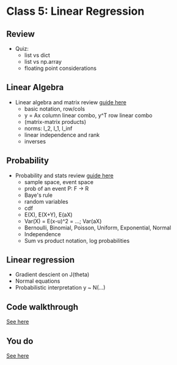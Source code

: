 
# Class 5: Linear Regression


## Review

- Quiz:
	* list vs dict
	* list vs np.array
	* floating point considerations



## Linear Algebra

- Linear algebra and matrix review [guide here](http://cs229.stanford.edu/section/cs229-linalg.pdf)
	- basic notation, row/cols
	- y = Ax column linear combo, y^T row linear combo
	- (matrix-matrix products)
	- norms: l_2, l_1, l_inf
	- linear independence and rank
	- inverses


## Probability



- Probability and stats review [guide here](http://cs229.stanford.edu/section/cs229-prob.pdf)
	- sample space, event space
	- prob of an event P: F -> R
	- Baye's rule
	- random variables
	- cdf
	- E(X), E(X+Y), E(aX)
	- Var(X) = E(x-u)^2 = ...; Var(aX)
	- Bernoulli, Binomial, Poisson, Uniform, Exponential, Normal
	- Independence
	- Sum vs product notation, log probabilities

## Linear regression

- Gradient descient on J(theta)
- Normal equations
- Probabilistic interpretation y ~ N(...)


## Code walkthrough

[See here](https://github.com/misrab/SG_DAT1/blob/master/code/05_linear_regression.ipynb)


## You do

[See here](https://github.com/misrab/SG_DAT1/blob/master/code/05_linear_regression_youdo.py)
	